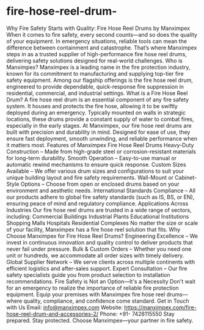 # fire-hose-reel-drum-
Why Fire Safety Starts with Quality: Fire Hose Reel Drums by Manximpex
When it comes to fire safety, every second counts—and so does the quality of your equipment. In emergency situations, reliable tools can mean the difference between containment and catastrophe. That’s where Manximpex steps in as a trusted supplier of high-performance fire hose reel drums, delivering safety solutions designed for real-world challenges.
Who is Manximpex?
Manximpex is a leading name in the fire protection industry, known for its commitment to manufacturing and supplying top-tier fire safety equipment. Among our flagship offerings is the fire hose reel drum, engineered to provide dependable, quick-response fire suppression in residential, commercial, and industrial settings.
What is a Fire Hose Reel Drum?
A fire hose reel drum is an essential component of any fire safety system. It houses and protects the fire hose, allowing it to be swiftly deployed during an emergency. Typically mounted on walls in strategic locations, these drums provide a constant supply of water to combat fires, especially in the early stages.
At Manximpex, our fire hose reel drums are built with precision and durability in mind. Designed for ease of use, they ensure fast deployment, smooth unwinding, and reliable performance when it matters most.
Features of Manximpex Fire Hose Reel Drums
 Heavy-Duty Construction – Made from high-grade steel or corrosion-resistant materials for long-term durability.
 Smooth Operation – Easy-to-use manual or automatic rewind mechanisms to ensure quick response.
 Custom Sizes Available – We offer various drum sizes and configurations to suit your unique building layout and fire safety requirements.
 Wall-Mount or Cabinet-Style Options – Choose from open or enclosed drums based on your environment and aesthetic needs.
International Standards Compliance – All our products adhere to global fire safety standards (such as IS, BS, or EN), ensuring peace of mind and regulatory compliance.
Applications Across Industries
Our fire hose reel drums are trusted in a wide range of sectors, including:
 Commercial Buildings
 Industrial Plants
 Educational Institutions
 Shopping Malls
 Hospitals
 Residential Complexes
No matter the size or scale of your facility, Manximpex has a fire hose reel solution that fits.
Why Choose Manximpex for Fire Hose Reel Drums?
 Engineering Excellence – We invest in continuous innovation and quality control to deliver products that never fail under pressure.
 Bulk & Custom Orders – Whether you need one unit or hundreds, we accommodate all order sizes with timely delivery.
 Global Supplier Network – We serve clients across multiple continents with efficient logistics and after-sales support.
 Expert Consultation – Our fire safety specialists guide you from product selection to installation recommendations.
Fire Safety is Not an Option—It's a Necessity
Don't wait for an emergency to realize the importance of reliable fire protection equipment. Equip your premises with Manximpex fire hose reel drums—where quality, compliance, and confidence come standard.
Get in Touch with Us
 Email: info@manximpex.com 
 Website: https://manximpex.com/fire-hose-reel-drum-and-accessories-2/ 
Phone: +91- 7428115550
Stay prepared. Stay protected. Choose Manximpex—your partner in fire safety.
